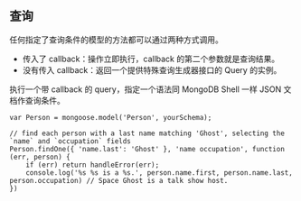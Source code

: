 ## 查询

任何指定了查询条件的模型的方法都可以通过两种方式调用。

- 传入了 callback：操作立即执行，callback 的第二个参数就是查询结果。
- 没有传入 callback：返回一个提供特殊查询生成器接口的 Query 的实例。

执行一个带 callback 的 query，指定一个语法同 MongoDB Shell 一样 JSON 文档作查询条件。

    var Person = mongoose.model('Person', yourSchema);

    // find each person with a last name matching 'Ghost', selecting the `name` and `occupation` fields
    Person.findOne({ 'name.last': 'Ghost' }, 'name occupation', function (err, person) {
        if (err) return handleError(err);
        console.log('%s %s is a %s.', person.name.first, person.name.last, person.occupation) // Space Ghost is a talk show host.
    })

